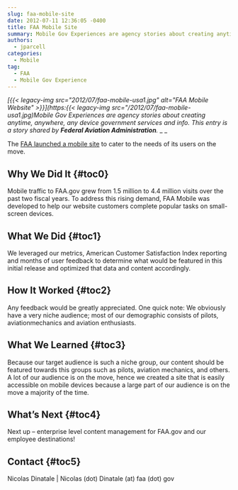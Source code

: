 ```yaml
---
slug: faa-mobile-site
date: 2012-07-11 12:36:05 -0400
title: FAA Mobile Site
summary: Mobile Gov Experiences are agency stories about creating anytime, anywhere, any device government services and info. This entry is a story shared by Federal Aviation Administration. The FAA launched a mobile site to cater to the needs of its users on the move. Why We Did It Mobile traffic
authors:
  - jparcell
categories:
  - Mobile
tag:
  - FAA
  - Mobile Gov Experience
---
```


_[{{< legacy-img src="2012/07/faa-mobile-usa1.jpg" alt="FAA Mobile Website" >}}](https:{{< legacy-img src="/2012/07/faa-mobile-usa1.jpg)Mobile Gov Experiences are agency stories about creating anytime, anywhere, any device government services and info. This entry is a story shared by **Federal Aviation Administration**._ _
  _ 

The <a href="http://www.faa.gov/mobile/" rel="nofollow">FAA launched a mobile site</a> to cater to the needs of its users on the move.

## <a name="x-Why We Did It"></a>Why We Did It {#toc0}

Mobile traffic to FAA.gov grew from 1.5 million to 4.4 million visits over the past two fiscal years. To address this rising demand, FAA Mobile was developed to help our website customers complete popular tasks on small-screen devices.

## <a name="x-What We Did"></a>What We Did {#toc1}

We leveraged our metrics, American Customer Satisfaction Index reporting and months of user feedback to determine what would be featured in this initial release and optimized that data and content accordingly.

## <a name="x-How It Worked"></a>How It Worked {#toc2}

Any feedback would be greatly appreciated. One quick note: We obviously have a very niche audience; most of our demographic consists of pilots, aviationmechanics and aviation enthusiasts.

## <a name="x-What We Learned"></a>What We Learned {#toc3}

Because our target audience is such a niche group, our content should be featured towards this groups such as pilots, aviation mechanics, and others. A lot of our audience is on the move, hence we created a site that is easily accessible on mobile devices because a large part of our audience is on the move a majority of the time.

## <a name="x-What's Next"></a>What&#8217;s Next {#toc4}

Next up &#8211; enterprise level content management for FAA.gov and our employee destinations!

## <a name="x-Contact"></a>Contact {#toc5}

Nicolas Dinatale | Nicolas (dot) Dinatale (at) faa (dot) gov

 